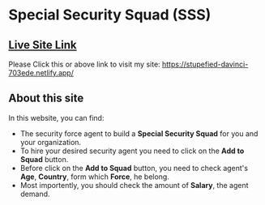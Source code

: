# Special Security Squad (SSS)

## [Live Site Link](https://stupefied-davinci-703ede.netlify.app/)
Please Click this or above link to visit my site: https://stupefied-davinci-703ede.netlify.app/

## About this site

In this website, you can find:

* The security force agent to build a **Special Security Squad** for you and your organization. 
* To hire your desired security agent you need to click on the **Add to Squad** button.
* Before click on the **Add to Squad** button, you need to check agent's **Age**, **Country**, form which **Force**, he belong.
* Most importently, you should check the amount of **Salary**, the agent demand.
